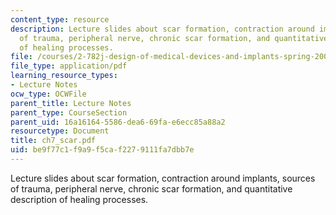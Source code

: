 ```yaml
---
content_type: resource
description: Lecture slides about scar formation, contraction around implants, sources
  of trauma, peripheral nerve, chronic scar formation, and quantitative description
  of healing processes.
file: /courses/2-782j-design-of-medical-devices-and-implants-spring-2006/be9f77c1f9a9f5caf2279111fa7dbb7e_ch7_scar.pdf
file_type: application/pdf
learning_resource_types:
- Lecture Notes
ocw_type: OCWFile
parent_title: Lecture Notes
parent_type: CourseSection
parent_uid: 16a16164-5586-dea6-69fa-e6ecc85a88a2
resourcetype: Document
title: ch7_scar.pdf
uid: be9f77c1-f9a9-f5ca-f227-9111fa7dbb7e
---
```

Lecture slides about scar formation, contraction around implants, sources of trauma, peripheral nerve, chronic scar formation, and quantitative description of healing processes.

